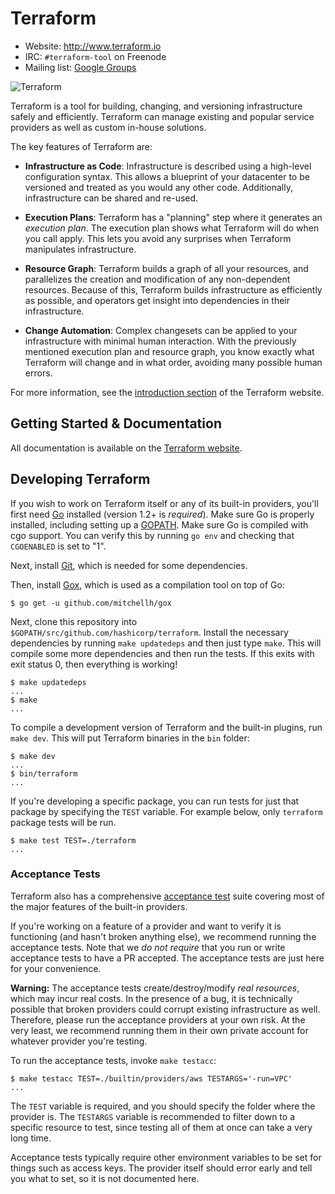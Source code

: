 # Terraform

* Website: http://www.terraform.io
* IRC: `#terraform-tool` on Freenode
* Mailing list: [Google Groups](http://groups.google.com/group/terraform-tool)

![Terraform](https://raw.githubusercontent.com/hashicorp/terraform/master/website/source/images/readme.png)

Terraform is a tool for building, changing, and versioning infrastructure
safely and efficiently. Terraform can manage existing and popular service
providers as well as custom in-house solutions.

The key features of Terraform are:

* **Infrastructure as Code**: Infrastructure is described using a high-level
  configuration syntax. This allows a blueprint of your datacenter to be
  versioned and treated as you would any other code. Additionally,
  infrastructure can be shared and re-used.

* **Execution Plans**: Terraform has a "planning" step where it generates
  an _execution plan_. The execution plan shows what Terraform will do when
  you call apply. This lets you avoid any surprises when Terraform
  manipulates infrastructure.

* **Resource Graph**: Terraform builds a graph of all your resources,
  and parallelizes the creation and modification of any non-dependent
  resources. Because of this, Terraform builds infrastructure as efficiently
  as possible, and operators get insight into dependencies in their
  infrastructure.

* **Change Automation**: Complex changesets can be applied to
  your infrastructure with minimal human interaction.
  With the previously mentioned execution
  plan and resource graph, you know exactly what Terraform will change
  and in what order, avoiding many possible human errors.

For more information, see the
[introduction section](http://www.terraform.io/intro)
of the Terraform website.

## Getting Started & Documentation

All documentation is available on the
[Terraform website](http://www.terraform.io).

## Developing Terraform

If you wish to work on Terraform itself or any of its built-in providers,
you'll first need [Go](http://www.golang.org) installed (version 1.2+ is
_required_). Make sure Go is properly installed, including setting up
a [GOPATH](http://golang.org/doc/code.html#GOPATH). Make sure Go is compiled
with cgo support. You can verify this by running `go env` and checking that
`CGOENABLED` is set to "1".

Next, install [Git](http://git-scm.com/), which is needed for some dependencies.

Then, install [Gox](https://github.com/mitchellh/gox), which is used
as a compilation tool on top of Go:

    $ go get -u github.com/mitchellh/gox

Next, clone this repository into `$GOPATH/src/github.com/hashicorp/terraform`.
Install the necessary dependencies by running `make updatedeps` and then just 
type `make`. This will compile some more dependencies and then run the tests. If 
this exits with exit status 0, then everything is working!

    $ make updatedeps
    ...
    $ make
    ...

To compile a development version of Terraform and the built-in plugins,
run `make dev`. This will put Terraform binaries in the `bin` folder:

    $ make dev
    ...
    $ bin/terraform
    ...


If you're developing a specific package, you can run tests for just that
package by specifying the `TEST` variable. For example below, only
`terraform` package tests will be run.

    $ make test TEST=./terraform
    ...

### Acceptance Tests

Terraform also has a comprehensive
[acceptance test](http://en.wikipedia.org/wiki/Acceptance_testing)
suite covering most of the major features of the built-in providers.

If you're working on a feature of a provider and want to verify it
is functioning (and hasn't broken anything else), we recommend running
the acceptance tests. Note that we _do not require_ that you run or
write acceptance tests to have a PR accepted. The acceptance tests
are just here for your convenience.

**Warning:** The acceptance tests create/destroy/modify _real resources_,
which may incur real costs. In the presence of a bug, it is technically
possible that broken providers could corrupt existing infrastructure
as well. Therefore, please run the acceptance providers at your own
risk. At the very least, we recommend running them in their own private
account for whatever provider you're testing.

To run the acceptance tests, invoke `make testacc`:

    $ make testacc TEST=./builtin/providers/aws TESTARGS='-run=VPC'
    ...

The `TEST` variable is required, and you should specify the folder where
the provider is. The `TESTARGS` variable is recommended to filter down
to a specific resource to test, since testing all of them at once can
take a very long time.

Acceptance tests typically require other environment variables to be
set for things such as access keys. The provider itself should error
early and tell you what to set, so it is not documented here.
